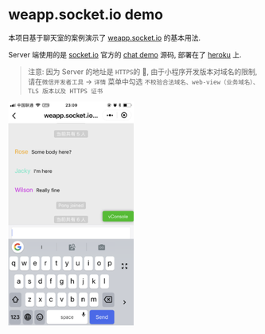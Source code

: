 # weapp.socket.io demo

本项目基于聊天室的案例演示了 [weapp.socket.io](https://github.com/wxsocketio/weapp.socket.io) 的基本用法.

Server 端使用的是 [socket.io](https://socket.io) 官方的 [chat demo](https://github.com/socketio/socket.io/tree/master/examples/chat) 源码, 部署在了 [heroku](https://vast-plateau-30681.herokuapp.com/) 上.

> 注意: 因为 Server 的地址是 `HTTPS`的 , 由于小程序开发版本对域名的限制, 请在`微信开发者工具` -> `详情` 菜单中勾选 `不校验合法域名、web-view（业务域名）、TLS 版本以及 HTTPS 证书`

<img src="./screenshots_1.png" width="50%">
